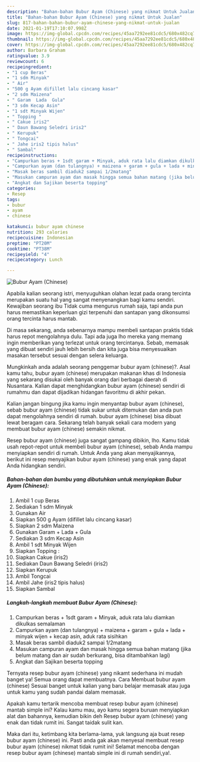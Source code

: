 ```yaml
---
description: "Bahan-bahan Bubur Ayam (Chinese) yang nikmat Untuk Jualan"
title: "Bahan-bahan Bubur Ayam (Chinese) yang nikmat Untuk Jualan"
slug: 817-bahan-bahan-bubur-ayam-chinese-yang-nikmat-untuk-jualan
date: 2021-01-19T17:10:07.998Z
image: https://img-global.cpcdn.com/recipes/45aa7292ee81cdc5/680x482cq70/bubur-ayam-chinese-foto-resep-utama.jpg
thumbnail: https://img-global.cpcdn.com/recipes/45aa7292ee81cdc5/680x482cq70/bubur-ayam-chinese-foto-resep-utama.jpg
cover: https://img-global.cpcdn.com/recipes/45aa7292ee81cdc5/680x482cq70/bubur-ayam-chinese-foto-resep-utama.jpg
author: Barbara Graham
ratingvalue: 3.9
reviewcount: 6
recipeingredient:
- "1 cup Beras"
- "1 sdm Minyak"
- " Air"
- "500 g Ayam difillet lalu cincang kasar"
- "2 sdm Maizena"
- " Garam  Lada  Gula"
- "3 sdm Kecap Asin"
- "1 sdt Minyak Wijen"
- " Topping "
- " Cakue iris2"
- " Daun Bawang Seledri iris2"
- " Kerupuk"
- " Tongcai"
- " Jahe iris2 tipis halus"
- " Sambal"
recipeinstructions:
- "Campurkan beras + 1sdt garam + Minyak, aduk rata lalu diamkan dikulkas semalaman"
- "Campurkan ayam (dan tulangnya) + maizena + garam + gula + lada + minyak wijen + kecap asin, aduk rata sisihkan"
- "Masak beras sambil diaduk2 sampai 1/2matang"
- "Masukan campuran ayam dan masak hingga semua bahan matang (jika belum matang dan air sudah berkurang, bisa ditambahkan lagi)"
- "Angkat dan Sajikan beserta topping"
categories:
- Resep
tags:
- bubur
- ayam
- chinese

katakunci: bubur ayam chinese 
nutrition: 293 calories
recipecuisine: Indonesian
preptime: "PT20M"
cooktime: "PT38M"
recipeyield: "4"
recipecategory: Lunch

---
```



![Bubur Ayam (Chinese)](https://img-global.cpcdn.com/recipes/45aa7292ee81cdc5/680x482cq70/bubur-ayam-chinese-foto-resep-utama.jpg)

Apabila kalian seorang istri, menyuguhkan olahan lezat pada orang tercinta merupakan suatu hal yang sangat menyenangkan bagi kamu sendiri. Kewajiban seorang ibu Tidak cuma mengurus rumah saja, tapi anda pun harus memastikan keperluan gizi terpenuhi dan santapan yang dikonsumsi orang tercinta harus mantab.

Di masa  sekarang, anda sebenarnya mampu membeli santapan praktis tidak harus repot mengolahnya dulu. Tapi ada juga lho mereka yang memang ingin memberikan yang terlezat untuk orang tercintanya. Sebab, memasak yang dibuat sendiri jauh lebih bersih dan kita juga bisa menyesuaikan masakan tersebut sesuai dengan selera keluarga. 



Mungkinkah anda adalah seorang penggemar bubur ayam (chinese)?. Asal kamu tahu, bubur ayam (chinese) merupakan makanan khas di Indonesia yang sekarang disukai oleh banyak orang dari berbagai daerah di Nusantara. Kalian dapat menghidangkan bubur ayam (chinese) sendiri di rumahmu dan dapat dijadikan hidangan favoritmu di akhir pekan.

Kalian jangan bingung jika kamu ingin menyantap bubur ayam (chinese), sebab bubur ayam (chinese) tidak sukar untuk ditemukan dan anda pun dapat mengolahnya sendiri di rumah. bubur ayam (chinese) bisa dibuat lewat beragam cara. Sekarang telah banyak sekali cara modern yang membuat bubur ayam (chinese) semakin nikmat.

Resep bubur ayam (chinese) juga sangat gampang dibikin, lho. Kamu tidak usah repot-repot untuk membeli bubur ayam (chinese), sebab Anda mampu menyiapkan sendiri di rumah. Untuk Anda yang akan menyajikannya, berikut ini resep menyajikan bubur ayam (chinese) yang enak yang dapat Anda hidangkan sendiri.

<!--inarticleads1-->

##### Bahan-bahan dan bumbu yang dibutuhkan untuk menyiapkan Bubur Ayam (Chinese):

1. Ambil 1 cup Beras
1. Sediakan 1 sdm Minyak
1. Gunakan  Air
1. Siapkan 500 g Ayam (difillet lalu cincang kasar)
1. Siapkan 2 sdm Maizena
1. Gunakan  Garam + Lada + Gula
1. Sediakan 3 sdm Kecap Asin
1. Ambil 1 sdt Minyak Wijen
1. Siapkan  Topping :
1. Siapkan  Cakue (iris2)
1. Sediakan  Daun Bawang Seledri (iris2)
1. Siapkan  Kerupuk
1. Ambil  Tongcai
1. Ambil  Jahe (iris2 tipis halus)
1. Siapkan  Sambal




<!--inarticleads2-->

##### Langkah-langkah membuat Bubur Ayam (Chinese):

1. Campurkan beras + 1sdt garam + Minyak, aduk rata lalu diamkan dikulkas semalaman
1. Campurkan ayam (dan tulangnya) + maizena + garam + gula + lada + minyak wijen + kecap asin, aduk rata sisihkan
1. Masak beras sambil diaduk2 sampai 1/2matang
1. Masukan campuran ayam dan masak hingga semua bahan matang (jika belum matang dan air sudah berkurang, bisa ditambahkan lagi)
1. Angkat dan Sajikan beserta topping




Ternyata resep bubur ayam (chinese) yang nikamt sederhana ini mudah banget ya! Semua orang dapat membuatnya. Cara Membuat bubur ayam (chinese) Sesuai banget untuk kalian yang baru belajar memasak atau juga untuk kamu yang sudah pandai dalam memasak.

Apakah kamu tertarik mencoba membuat resep bubur ayam (chinese) mantab simple ini? Kalau kamu mau, ayo kamu segera buruan menyiapkan alat dan bahannya, kemudian bikin deh Resep bubur ayam (chinese) yang enak dan tidak rumit ini. Sangat taidak sulit kan. 

Maka dari itu, ketimbang kita berlama-lama, yuk langsung aja buat resep bubur ayam (chinese) ini. Pasti anda gak akan menyesal membuat resep bubur ayam (chinese) nikmat tidak rumit ini! Selamat mencoba dengan resep bubur ayam (chinese) mantab simple ini di rumah sendiri,ya!.

